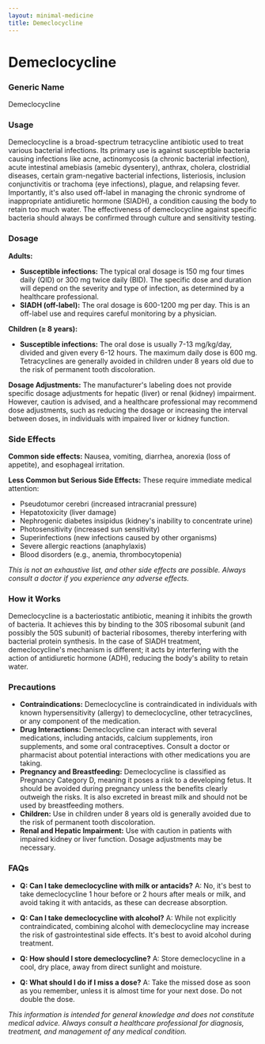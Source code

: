 ```yaml
---
layout: minimal-medicine
title: Demeclocycline
---
```


# Demeclocycline
### Generic Name
Demeclocycline

### Usage
Demeclocycline is a broad-spectrum tetracycline antibiotic used to treat various bacterial infections.  Its primary use is against susceptible bacteria causing infections like acne, actinomycosis (a chronic bacterial infection), acute intestinal amebiasis (amebic dysentery), anthrax, cholera, clostridial diseases, certain gram-negative bacterial infections, listeriosis, inclusion conjunctivitis or trachoma (eye infections), plague, and relapsing fever.  Importantly,  it's also used off-label in managing the chronic syndrome of inappropriate antidiuretic hormone (SIADH), a condition causing the body to retain too much water.  The effectiveness of demeclocycline against specific bacteria should always be confirmed through culture and sensitivity testing.

### Dosage

**Adults:**

* **Susceptible infections:** The typical oral dosage is 150 mg four times daily (QID) or 300 mg twice daily (BID).  The specific dose and duration will depend on the severity and type of infection, as determined by a healthcare professional.
* **SIADH (off-label):** The oral dosage is 600-1200 mg per day.  This is an off-label use and requires careful monitoring by a physician.

**Children (≥ 8 years):**

* **Susceptible infections:** The oral dose is usually 7-13 mg/kg/day, divided and given every 6-12 hours. The maximum daily dose is 600 mg.  Tetracyclines are generally avoided in children under 8 years old due to the risk of permanent tooth discoloration.

**Dosage Adjustments:** The manufacturer's labeling does not provide specific dosage adjustments for hepatic (liver) or renal (kidney) impairment. However, caution is advised, and a healthcare professional may recommend dose adjustments, such as reducing the dosage or increasing the interval between doses, in individuals with impaired liver or kidney function.


### Side Effects

**Common side effects:**  Nausea, vomiting, diarrhea, anorexia (loss of appetite), and esophageal irritation.

**Less Common but Serious Side Effects:**  These require immediate medical attention:

*   Pseudotumor cerebri (increased intracranial pressure)
*   Hepatotoxicity (liver damage)
*   Nephrogenic diabetes insipidus (kidney's inability to concentrate urine)
*   Photosensitivity (increased sun sensitivity)
*   Superinfections (new infections caused by other organisms)
*   Severe allergic reactions (anaphylaxis)
*   Blood disorders (e.g., anemia, thrombocytopenia)


*This is not an exhaustive list, and other side effects are possible.  Always consult a doctor if you experience any adverse effects.*

### How it Works

Demeclocycline is a bacteriostatic antibiotic, meaning it inhibits the growth of bacteria.  It achieves this by binding to the 30S ribosomal subunit (and possibly the 50S subunit) of bacterial ribosomes, thereby interfering with bacterial protein synthesis.  In the case of SIADH treatment, demeclocycline's mechanism is different; it acts by interfering with the action of antidiuretic hormone (ADH), reducing the body's ability to retain water.

### Precautions

* **Contraindications:** Demeclocycline is contraindicated in individuals with known hypersensitivity (allergy) to demeclocycline, other tetracyclines, or any component of the medication.
* **Drug Interactions:**  Demeclocycline can interact with several medications, including antacids, calcium supplements, iron supplements, and some oral contraceptives.  Consult a doctor or pharmacist about potential interactions with other medications you are taking.
* **Pregnancy and Breastfeeding:** Demeclocycline is classified as Pregnancy Category D, meaning it poses a risk to a developing fetus. It should be avoided during pregnancy unless the benefits clearly outweigh the risks. It is also excreted in breast milk and should not be used by breastfeeding mothers.
* **Children:** Use in children under 8 years old is generally avoided due to the risk of permanent tooth discoloration.
* **Renal and Hepatic Impairment:** Use with caution in patients with impaired kidney or liver function.  Dosage adjustments may be necessary.


### FAQs

* **Q: Can I take demeclocycline with milk or antacids?** A: No, it's best to take demeclocycline 1 hour before or 2 hours after meals or milk, and avoid taking it with antacids, as these can decrease absorption.

* **Q: Can I take demeclocycline with alcohol?** A:  While not explicitly contraindicated, combining alcohol with demeclocycline may increase the risk of gastrointestinal side effects.  It's best to avoid alcohol during treatment.

* **Q: How should I store demeclocycline?** A: Store demeclocycline in a cool, dry place, away from direct sunlight and moisture.

* **Q: What should I do if I miss a dose?** A: Take the missed dose as soon as you remember, unless it is almost time for your next dose.  Do not double the dose.


*This information is intended for general knowledge and does not constitute medical advice. Always consult a healthcare professional for diagnosis, treatment, and management of any medical condition.*
